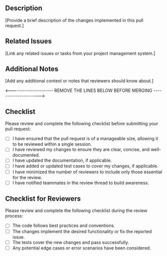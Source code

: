 ## Description
[Provide a brief description of the changes implemented in this pull request.]

## Related Issues
[Link any related issues or tasks from your project management system.]

## Additional Notes
[Add any additional context or notes that reviewers should know about.]

<--------------------- REMOVE THE LINES BELOW BEFORE MERGING --------------------->

## Checklist
Please review and complete the following checklist before submitting your pull request:

- [ ] I have ensured that the pull request is of a manageable size, allowing it to be reviewed within a single session.
- [ ] I have reviewed my changes to ensure they are clear, concise, and well-documented.
- [ ] I have updated the documentation, if applicable.
- [ ] I have added or updated test cases to cover my changes, if applicable.
- [ ] I have minimized the number of reviewers to include only those essential for the review.
- [ ] I have notified teammates in the review thread to build awareness.

## Checklist for Reviewers
Please review and complete the following checklist during the review process:

- [ ] The code follows best practices and conventions.
- [ ] The changes implement the desired functionality or fix the reported issue.
- [ ] The tests cover the new changes and pass successfully.
- [ ] Any potential edge cases or error scenarios have been considered.
